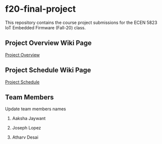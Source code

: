 # f20-final-project
This repository contains the course project submissions for the ECEN 5823 IoT Embedded Firmware (Fall-20) class. 

## Project Overview Wiki Page
[Project Overview](https://github.com/CU-ECEN-5823/f20-final-project/wiki/Project-Overview)

## Project Schedule Wiki Page
[Project Schedule](https://github.com/CU-ECEN-5823/f20-final-project/wiki/Project-Schedule)

## Team Members
Update team members names

1) Aaksha Jaywant

2) Joseph Lopez

3)  Atharv Desai 




